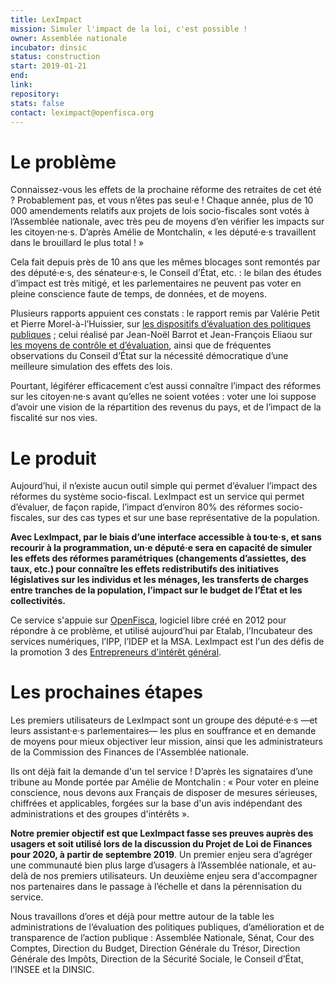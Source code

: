 ```yaml
---
title: LexImpact
mission: Simuler l'impact de la loi, c'est possible !
owner: Assemblée nationale
incubator: dinsic
status: construction
start: 2019-01-21
end:
link:
repository:
stats: false
contact: leximpact@openfisca.org
---
```


# Le problème

Connaissez-vous les effets de la prochaine réforme des retraites de cet été ? Probablement pas, et vous n’êtes pas seul·e ! Chaque année, plus de 10 000 amendements relatifs aux projets de lois socio-fiscales sont votés à l’Assemblée nationale, avec très peu de moyens d’en vérifier les impacts sur les citoyen·ne·s. D’après Amélie de Montchalin, « les député·e·s travaillent dans le brouillard le plus total ! »

Cela fait depuis près de 10 ans que les mêmes blocages sont remontés par des député·e·s, des sénateur·e·s, le Conseil d’État, etc. : le bilan des études d’impact est très mitigé, et les parlementaires ne peuvent pas voter en pleine conscience faute de temps, de données, et de moyens.

Plusieurs rapports appuient ces constats : le rapport remis par Valérie Petit et Pierre Morel-à-l’Huissier, sur [les dispositifs d’évaluation des politiques publiques](http://www.assemblee-nationale.fr/15/rap-info/i0771.asp) ; celui réalisé par Jean-Noël Barrot et Jean-François Eliaou sur [les moyens de contrôle et d’évaluation](http://www2.assemblee-nationale.fr/static/reforme-an/contr%C3%B4le/Rapport-2-GT4-contr%C3%B4le.pdf), ainsi que de fréquentes observations du Conseil d’État sur la nécessité démocratique d’une meilleure simulation des effets des lois.

Pourtant, légiférer efficacement c’est aussi connaître l’impact des réformes sur les citoyen·ne·s avant qu’elles ne soient votées : voter une loi suppose d’avoir une vision de la répartition des revenus du pays, et de l’impact de la fiscalité sur nos vies.

# Le produit

Aujourd’hui, il n’existe aucun outil simple qui permet d’évaluer l’impact des réformes du système socio-fiscal. LexImpact est un service qui permet d’évaluer, de façon rapide, l’impact d’environ 80% des réformes socio-fiscales, sur des cas types et sur une base représentative de la population.

**Avec LexImpact, par le biais d’une interface accessible à tou·te·s, et sans recourir à la programmation, un·e député·e sera en capacité de simuler les effets des réformes paramétriques (changements d’assiettes, des taux, etc.) pour connaître les effets redistributifs des initiatives législatives sur les individus et les ménages, les transferts de charges entre tranches de la population, l’impact sur le budget de l’État et les collectivités.**

Ce service s'appuie sur [OpenFisca](https://openfisca.org/fr/), logiciel libre créé en 2012 pour répondre à ce problème, et utilisé aujourd’hui par Etalab, l’Incubateur des services numériques, l’IPP, l’IDEP et la MSA. LexImpact est l'un des défis de la promotion 3 des [Entrepreneurs d'intérêt général](https://entrepreneur-interet-general.etalab.gouv.fr/).

# Les prochaines étapes

Les premiers utilisateurs de LexImpact sont un groupe des député·e·s —et leurs assistant·e·s parlementaires— les plus en souffrance et en demande de moyens pour mieux objectiver leur mission, ainsi que les administrateurs de la Commission des Finances de l'Assemblée nationale.

Ils ont déjà fait la demande d'un tel service ! D’après les signataires d’une tribune au Monde portée par Amélie de Montchalin : « Pour voter en pleine conscience, nous devons aux Français de disposer de mesures sérieuses, chiffrées et applicables, forgées sur la base d'un avis indépendant des administrations et des groupes d'intérêts ».

**Notre premier objectif est que LexImpact fasse ses preuves auprès des usagers et soit utilisé lors de la discussion du Projet de Loi de Finances pour 2020, à partir de septembre 2019**. Un premier enjeu sera d’agréger une communauté bien plus large d’usagers à l’Assemblée nationale, et au-delà de nos premiers utilisateurs. Un deuxième enjeu sera d'accompagner nos partenaires dans le passage à l’échelle et dans la pérennisation du service.

Nous travaillons d’ores et déjà pour mettre autour de la table les administrations de l’évaluation des politiques publiques, d’amélioration et de transparence de l’action publique : Assemblée Nationale, Sénat, Cour des Comptes, Direction du Budget, Direction Générale du Trésor, Direction Générale des Impôts, Direction de la Sécurité Sociale, le Conseil d’État, l’INSEE et la DINSIC.
